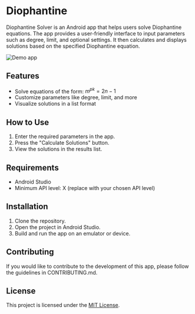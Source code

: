 # Diophantine
Diophantine Solver is an Android app that helps users solve Diophantine equations. The app provides a user-friendly interface to input parameters such as degree, limit, and optional settings. It then calculates and displays solutions based on the specified Diophantine equation.

![Demo app](https://raw.githubusercontent.com/ialexpovad/Diophantine/assets/demo.gif)

## Features

- Solve equations of the form: $m^{pk} = 2n - 1$
- Customize parameters like degree, limit, and more
- Visualize solutions in a list format

## How to Use

1. Enter the required parameters in the app.
2. Press the "Calculate Solutions" button.
3. View the solutions in the results list.

## Requirements

- Android Studio
- Minimum API level: X (replace with your chosen API level)

## Installation

1. Clone the repository.
2. Open the project in Android Studio.
3. Build and run the app on an emulator or device.

## Contributing

If you would like to contribute to the development of this app, please follow the guidelines in CONTRIBUTING.md.

## License

This project is licensed under the [MIT License](LICENSE).
